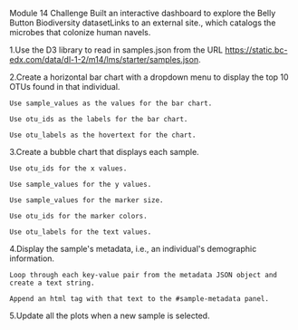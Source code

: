 Module 14 Challenge
Built an interactive dashboard to explore the Belly Button Biodiversity datasetLinks to an external site., which catalogs the microbes that colonize human navels.

1.Use the D3 library to read in samples.json from the URL https://static.bc-edx.com/data/dl-1-2/m14/lms/starter/samples.json.

2.Create a horizontal bar chart with a dropdown menu to display the top 10 OTUs found in that individual.

    Use sample_values as the values for the bar chart.

    Use otu_ids as the labels for the bar chart.

    Use otu_labels as the hovertext for the chart.

3.Create a bubble chart that displays each sample.

    Use otu_ids for the x values.

    Use sample_values for the y values.

    Use sample_values for the marker size.

    Use otu_ids for the marker colors.

    Use otu_labels for the text values.

4.Display the sample's metadata, i.e., an individual's demographic information.

    Loop through each key-value pair from the metadata JSON object and create a text string.

    Append an html tag with that text to the #sample-metadata panel.

5.Update all the plots when a new sample is selected.
